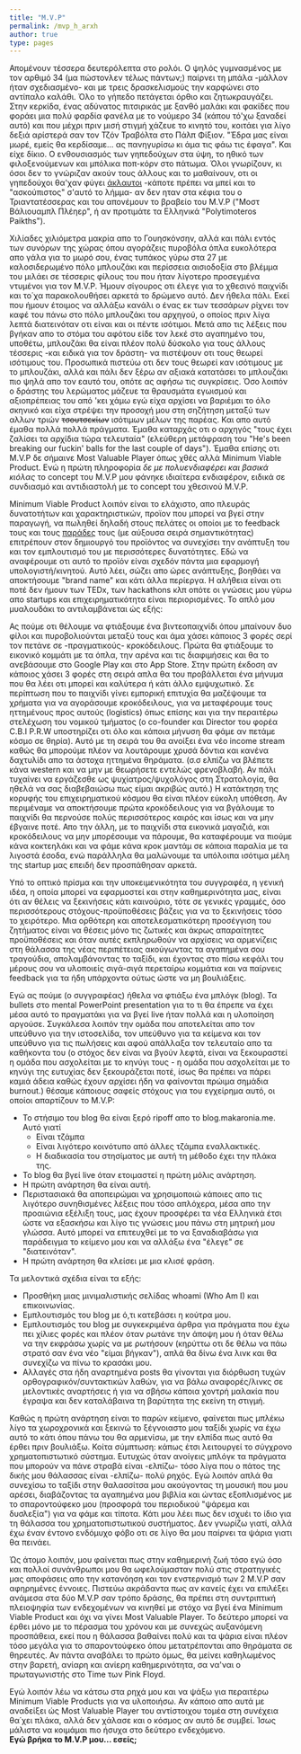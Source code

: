 ```yaml
---
title: "M.V.P"
permalink: /mvp_h_arxh
author: true
type: pages
---
```


Απομένουν τέσσερα δευτερόλεπτα στο ρολόι. Ο ψηλός γυμνασμένος με τον αρθιμό 34 (μα πώστονλεν τέλως πάντων;) παίρνει τη μπάλα -μάλλον ήταν σχεδιασμένο- και με τρεις δρασκελισμούς την καρφώνει στο αντίπαλο καλάθι. Όλο το γήπεδο πετάγεται όρθιο και ζητωκραυγάζει.
Στην κερκίδα, ένας αδύνατος πιτσιρικάς με ξανθό μαλάκι και φακίδες που φοράει μια πολύ φαρδία φανέλα με το νούμερο 34 (κάπου τό'χω ξαναδεί αυτό) και που μέχρι πριν μισή στιγμή χάζευε το κινητό του, κοιτάει για λίγο δεξιά αρίστερά σαν τον Τζόν Τραβόλτα στο Πάλπ Φίξιον. "Έδρα μας είναι μωρέ, εμείς θα κερδίσαμε... ας πανηγυρίσω κι άμα τις φάω τις έφαγα". Και είχε δίκιο.
Ο ενθουσιασμός των γηπεδούχων στα ύψη, το ηθικό των φιλοξενούμενων και μπόλικα ποπ-κόρν στο πάτωμα. Όλοι γνωρίζουν, κι όσοι δεν το γνώριζαν ακούν τους άλλους και το μαθαίνουν, οτι οι γηπεδούχοι θα'χαν φύγει [άκλαυτοι](https://www.slang.gr/lemma/7025-aklautos-apatos) -κάποτε πρέπει να μπεί και το "ασκούπιστος" σ'αυτό το λήμμα-  αν δεν ηταν στα κέφια του ο Τριαντατέσσερας και του απονέμουν το βραβείο του M.V.P ("Μοστ Βάλιουαμπλ Πλέηερ", ή αν προτιμάτε τα Ελληνικά "Polytimoteros Paikths").

Χιλίαδες χιλιόμετρα μακρία απο το Γουησκόνσην, αλλά και πάλι εντός των συνόρων της χώρας όπου αγοράζεις πυροβόλα όπλα ευκολότερα απο γάλα για το μωρό σου, ένας τυπάκος γύρω στα 27 με καλοσιδερωμένο πόλο μπλουζάκι και περίσσεια αισιοδοξία στο βλέμμα του μιλάει σε τέσσερις φίλους του που ήταν λίγοτερο προσεγμένα ντυμένοι για τον M.V.P. Ήμουν σίγουρος οτι έλεγε για το χθεσινό παιχνίδι και το΄χα παρακολουθήσει αρκετά το δρώμενο αυτό. Δεν ήθελα πάλι. Εκεί που ήμουν έτοιμος να αλλάξω κανάλι ο ένας εκ των τεσσάρων ρίχνει τον καφέ του πάνω στο πόλο μπλουζάκι του αρχηγού, ο οποίος πριν λίγα λεπτά διατεινόταν οτι είναι και οι πέντε ισότιμοι. Μετά απο τις λέξεις που βγήκαν απο το στόμα του αφότου είδε τον λεκέ στο αγαπημένο του, υποθέτω, μπλουζάκι θα είναι πλέον πολύ δύσκολο για τους άλλους τέσσερις -και ειδικά για τον δράστη- να πιστέψουν οτι τους θεωρεί ισότιμους του. Προσωπικά πιστεύω οτι δεν τους θεωρεί καν ισότιμους με το μπλουζάκι, αλλά και πάλι δεν ξέρω αν αξιακά κατατάσει το μπλουζάκι πιο ψηλά απο τον εαυτό του, οπότε ας αφήσω τις συγκρίσεις. Όσο λοιπόν ο δράστης του λερώματος μάζευε τα θραυσμάτα εγωισμού και αξιοπρέπειας του από 'κει χάμω εγώ είχα αρχίσει να βαριέμαι το όλο σκηνικό και είχα στρέψει την προσοχή μου στη σηζήτηση μεταξύ των αλλων τριών ~~τσουτσεκίων~~ ισότιμων μέλων της παρέας. Και απο αυτό έμαθα πολλά πολλά πράγματα. Έμαθα καταρχάς οτι ο αρχηγός "τους έχει ζαλίσει τα αρχίδια τώρα τελευταία" (ελεύθερη μετάφραση του "He's been breaking our fuckin' balls for the last couple of days"). Έμαθα επίσης οτι M.V.P δε σήμαινε Most Valuable Player όπως χθές αλλά Minimum Viable Product. Ενώ η πρώτη πληροφορία *δε με πολυενδιαφέρει και βασικά κιόλας* το concept του M.V.P μου φάνηκε ιδιαίτερα ενδιαφέρον, ειδικά σε συνδιασμό και αντιδιαστολή με το concept του χθεσινού M.V.P.

Minimum Viable Product λοιπόν είναι το ελάχιστο, απο πλευράς δυνατοτήτων και χαρακτηριστικών, προϊον που μπορεί να βγεί στην παραγωγή, να πωληθεί δηλαδή στους πελάτες οι οποίοι με το feedback τους και τους [παράδες](https://en.slang.gr/definition/18668-paras) τους (με αύξουσα σειρά σημαντικότητας) επιτρέπουν στον δημιουργό του προϊόντος να συνεχίσει την ανάπτυξη του και τον εμπλουτισμό του με περισσότερες δυνατότητες. Εδώ να αναφέρουμε οτι αυτό το προϊόν είναι σχεδόν πάντα μια εφαρμογή υπολογιστή/κινητού. Αυτό λέει, σώζει  απο ώρες ανάπτυξης, βοηθάει να αποκτήσουμε "brand name" και κάτι άλλα περίεργα. Η αλήθεια είναι οτι ποτέ δεν ήμουν των TEDx, των hackathons κλπ οπότε οι γνώσεις μου γύρω απο startups και επιχειρηματικότητα είναι περιορισμένες. Το απλό μου μυαλουδάκι το αντιλαμβάνεται ώς εξής:

Ας πούμε οτι θέλουμε να φτιάξουμε ένα βιντεοπαιχνίδι όπου μπαίνουν δυο φίλοι και πυροβολιούνται μεταξύ τους και άμα χάσει κάποιος 3 φορές σερί τον πετάνε σε -πραγματικούς- κροκόδειλους. Πρώτα θα φτιάξουμε το εικονικό κομμάτι με τα όπλα, την αρένα και τις διαφιμήσεις και θα το ανεβάσουμε στο Google Play και στο App Store. Στην πρώτη έκδοση αν κάποιος χάσει 3 φορές στη σειρά απλα θα του προβάλλεται ένα μήνυμα που θα λέει οτι μπορεί και καλύτερα ή κάτι άλλο εμψυχωτικό. Σε περίπτωση που το παιχνίδι γίνει εμπορική επιτυχία θα μαζέψουμε τα χρήματα για να αγοράσουμε κροκόδειλους, για να μεταφέρουμε τους ηττημένους προς αυτούς (logistics) όπως επίσης και για την περαιτέρω στελέχωση του νομικού τμήματος (ο co-founder και Director του φορέα C.B.I P.R.W υποστηρίζει οτι όλο και κάποια μήνυση θα φάμε αν πετάμε κόσμο σε θηρία). Αυτό με τη σειρά του θα ανοίξει ένα νέο income stream καθώς θα μπορούμε πλέον να λουτάρουμε χρυσά δόντια και κανένα δαχτυλίδι απο τα άστοχα ηττημένα θηράματα. (σ.σ ελπίζω να βλέπετε κάνα western και να μην με θεωρήσετε εντελώς φρενοβλαβή. Αν πάλι τυχαίνει να εργάζεσθε ως ψυχίατρος/ψυχολόγος στη Στρατολογία, θα ηθελά να σας διαβεβαιώσω πως είμαι ακριβώς αυτό.) Η κατάκτηση της κορυφής του επιχειρηματικού κόσμου θα είναι πλέον εύκολη υπόθεση. Αν περιμέναμε να αποκτήσουμε πρώτα κροκόδειλους για να βγάλουμε το παιχνίδι θα περνούσε πολύς περισσότερος καιρός και ίσως και να μην έβγαινε ποτέ. Απο την άλλη, με το παιχνίδι στα εικονικά μαγαζιά, και κροκόδειλους να μην μπορέσουμε να πάρουμε, θα καταφέρουμε να πιούμε κάνα κοκτεηλάκι και να φάμε κάνα κροκ μαντάμ σε κάποια παραλία με τα λιγοστά έσοδα, ενώ παράλληλα θα μαλώνουμε τα υπόλοιπα ισότιμα μέλη της startup μας επειδή δεν προσπάθησαν αρκετά.


Υπό το οπτικό πρίσμα και την υποκειμενικότητα του συγγραφέα, η γενική ιδέα, η οποία μπορεί να εφαρμοστεί και στην καθημερινότητα μας, είναι ότι αν θέλεις να ξεκινήσεις κάτι καινούριο, τότε σε γενικές γραμμές, όσο περισσότερους στόχους-προϋποθέσεις βάζεις για να το ξεκινήσεις τόσο το χειρότερο. Μια ορθότερη και αποτελεσματικότερη προσέγγιση του ζητήματος είναι να θέσεις μόνο τις ζωτικές και άκρως απαραίτητες προϋποθέσεις και όταν αυτές εκπληρωθούν να αρχίσεις να αρμενίζεις στη θάλασσα της νέας περιπέτειας ακούγωντας τα αγαπημένα σου τραγούδια, απολαμβάνοντας το ταξίδι, και έχοντας στο πίσω κεφάλι του μέρους σου να υλοποιείς σιγά-σιγά περεταίρω κομμάτια και να παίρνεις feedback για τα ήδη υπάρχοντα ούτως ώστε να μη βουλιάξεις.

Εγώ ας πούμε (ο συγγραφέας) ήθελα να φτιάξω ένα μπλόγκ (blog). Τα bullets στο mental PowerPoint presentation για το τι θα έπρεπε να έχει μέσα αυτό το πραγματάκι για να βγεί live ήταν πολλά και η υλοποίηση αργούσε. Συγκάλεσα λοιπόν την ομάδα που αποτελείται απο τον υπεύθυνο για την ιστοσελίδα, τον υπεύθυνο για τα κείμενα και τον υπεύθυνο για τις πωλήσεις και αφού απάλλαξα τον τελευταίο απο τα καθήκοντα του (ο στόχος δεν είναι να βγούν λεφτά, είναι να ξεκουραστεί η ομάδα που ασχολείται με το κηνύγι τους - η ομάδα που ασχολείται με το κηνύγι της ευτυχίας δεν ξεκουράζεται ποτέ, ίσως θα πρέπει να πάρει καμιά άδεια καθώς έχουν αρχίσει ήδη να φαίνονται πρώιμα σημάδια burnout.) θέσαμε κάποιους σαφείς στόχους για του εγχείρημα αυτό, οι οποίοι απαρτίζουν το M.V.P:

- Το στήσιμο του blog θα είναι ξερό ripoff απο το blog.makaronia.me. Αυτό γιατί
	- Είναι τζάμπα
	- Είναι λιγότερο κοινότυπο από άλλες τζάμπα εναλλακτικές.
	- Η διαδικασία του στησίματος με αυτή τη μέθοδο έχει την πλάκα της.
- Το blog θα βγεί live όταν ετοιμαστεί η πρώτη μόλις ανάρτηση.
- Η πρώτη ανάρτηση θα είναι αυτή.
- Περιστασιακά θα αποπειρώμαι να χρησιμοποιώ κάποιες απο τις λιγότερο συνηθισμένες λέξεις που τόσο απλόχερα, μέσα απο την προαιώνια εξέλιξη τους, μας έχουν προσφέρει τα νέα Ελληνικά έτσι ώστε να εξασκήσω και λίγο τις γνώσεις μου πάνω στη μητρική μου γλώσσα. Αυτό μπορεί να επιτευχθεί με το να ξαναδιαβάσω για παράδειγμα το κείμενο μου και να αλλάξω ένα "έλεγε" σε "διατεινόταν".
- Η πρώτη ανάρτηση θα κλείσει με μια κλισέ φράση.

Τα μελοντικά σχέδια είναι τα εξής:

- Προσθήκη μιας μινιμαλιστικής σελίδας whoami (Who Am I) και επικοινωνίας.
- Εμπλουτισμός του blog με ό,τι κατεβάσει η κούτρα μου.
- Εμπλουτισμός του blog με συγκεκριμένα άρθρα για πράγματα που έχω πει χίλιες φορές και πλέον όταν ρωτάνε την άποψη μου ή όταν θέλω να την εκφράσω χωρίς να με ρωτήσουν (κηρύττω οτι δε θέλω να πάω στρατό σαν ένα νέο "είμαι βήγκαν"), απλά θα δίνω ένα λινκ και θα συνεχίζω να πίνω το κρασάκι μου.
- Αλλαγές στα ήδη αναρτημένα posts θα γίνονται για διόρθωση τυχών ορθογραφικόν/συντακτικών λαθών, για να βάλω αναφορές/λινκς σε μελοντικές αναρτήσεις ή για να σβήσω κάποια χοντρή μαλακία που έγραψα και δεν καταλάβαινα τη βαρύτητα της εκείνη τη στιγμή.


Καθώς η πρώτη ανάρτηση είναι το παρών κείμενο, φαίνεται πως μπλέκω λίγο τα χωροχρονικά και ξεκινώ το ξέγνοιαστο μου ταξίδι χωρίς να έχω αυτό το κάτι όπου πάνω του θα αρμενίσω, με την ελπίδα πως αυτό θα έρθει πριν βουλιάξω. Κοίτα σύμπτωση: κάπως έτσι λειτουργεί το σύγχρονο χρηματοπιστωτικό σύστημα. Ευτυχώς όταν ανοίγεις μπλόγκ τα πράγματα που μπορούν να πάνε στραβά είναι -ελπίζω- τόσο λίγα που ο πάτος της δικής μου θάλασσας είναι -ελπίζω- πολύ ρηχός. Εγώ λοιπόν απλά θα συνεχίσω το ταξίδι στην θαλασσίτσα μου ακούγοντας τη μουσική που μου αρέσει, διαβάζοντας τα αγαπημένα μου βιβλία και ώντας εξοπλισμένος με το σπαροντούφεκο μου (προσφορά του περιοδικού "ψάρεμα και δυσλεξία") για να φάμε και τίποτα. Κάτι μου λέει πως δεν ισχυέι το ίδιο για τη θάλασσα του χρηματοπιστωτικού συστήματος. Δεν γνωρίζω γιατί, αλλά έχω έναν έντονο ενδόμυχο φόβο οτι σε λίγο θα μου παίρνει τα ψάρια γιατι θα πεινάει.

Ώς άτομο λοιπόν, μου φαίνεται πως στην καθημερινή ζωή τόσο εγώ όσο και πολλοί συνάνθρωποι μου θα ωφελούμασταν πολύ στις στρατηγικές μας αποφάσεις απο την κατανόηση και τον ενστερνισμό των 2 M.V.P σαν αφηρημένες έννοιες. Πιστεύω ακράδαντα πως αν κανείς έχει να επιλέξει ανάμεσα στα δύο M.V.P σαν τρόπο δράσης, θα πρέπει στη συντριπτική πλειοψηφία των ενδεχομένων να κινηθεί με στόχο να βγεί ένα Minimum Viable Product και όχι να γίνει Most Valuable Player. Το δεύτερο μπορεί να έρθει μόνο με το πέρασμα του χρόνου και με συνεχώς αυξανόμενη προσπάθεια, εκεί που η θάλασσα βαθαίνει πολύ και τα ψάρια είναι πλέον τόσο μεγάλα για το σπαροντούφεκο όπου μετατρέπονται απο θηράματα σε θηρευτές. Αν πάντα αναβάλει το πρώτο όμως, θα μείνει καθηλωμένος στην βαρετή, ανίαρη και ανίερη καθημερινότητα, σα να'ναι ο πρωταγωνιστής στο Time των Pink Floyd.

Εγώ λοιπόν λέω να κάτσω στα ρηχά μου και να ψάξω για περαιτέρω Minimum Viable Products για να υλοποιήσω. Αν κάποιο απο αυτά με αναδείξει ώς Most Valuable Player του αντίστοιχου τομέα στη συνέχεια θα΄χει πλάκα, αλλά δεν χάλασε και ο κόσμος αν αυτό δε συμβεί. Ίσως μάλιστα να κοιμάμαι πιο ήσυχα στο δεύτερο ενδεχόμενο.  
**Εγώ βρήκα το M.V.P μου... εσείς;**

